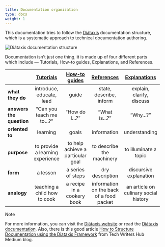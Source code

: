 ```yaml
---
title: Documentation organization
type: docs
weight: 1
---
```


This documentation tries to follow the [Diátaxis](https://diataxis.fr/) documentation structure, which is a systematic approach to technical documentation authoring.

<img class="center" src="https://diataxis.fr/_images/diataxis.png" alt="Diátaxis documentation structure"/>

Documentation isn’t just one thing, it is made up of four different parts which include — Tutorials, How-to guides, Explanations, and References.

|              | [Tutorials](../tutorials) | [How-to guides](../guides) | [References](../reference) | [Explanations](../explanations) |
|--------------|:---------:|:-------------:|:----------:|:------------:|
| **what they do** | introduce, educate, lead | guide | state, describe, inform | explain, clarify, discuss |
| **answers the question** | “Can you teach me to…?” | “How do I…?” | “What is…?” | “Why…?” |
| **oriented to** | learning | goals | information | understanding |
| **purpose** | to provide a learning experience | to help achieve a particular goal | to describe the machinery | to illuminate a topic |
| **form** | a lesson | a series of steps | dry description | discursive explanation |
| **analogy** | teaching a child how to cook | a recipe in a cookery book | information on the back of a food packet | an article on culinary social history |

> [!Note]
> For more information, you can visit the [Diátaxis website](https://diataxis.fr/) or read the [Diátaxis documentation](https://diataxis.fr/start-here/). Also, there is this good article [How to Structure Documentation using the Diataxis Framework](https://medium.com/@techwritershub/how-to-structure-documentation-using-the-diataxis-framework-70d4a5a61db7) from Tech Writers Hub Medium blog.
